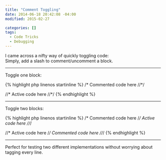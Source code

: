 ```yaml
---
title: "Comment Toggling"
date: 2014-06-18 20:42:08 -04:00
modified: 2015-02-27

categories: []
tags:
  - Code Tricks
  - Debugging
---
```


I came across a nifty way of quickly toggling code:  
Simply, add a slash to comment/uncomment a block.

* * *

Toggle one block:

{% highlight php linenos startinline %}
/*
Commented code here
//*/

//*
Active code here
//*/
{% endhighlight %}

* * *

Toggle two blocks:

{% highlight php linenos startinline %}
/*
Commented code here
/*/
Active code here
//*/

//*
Active code here
/*/
Commented code here
//*/
{% endhighlight %}

* * *

Perfect for testing two different implementations without worrying about tagging every line.
